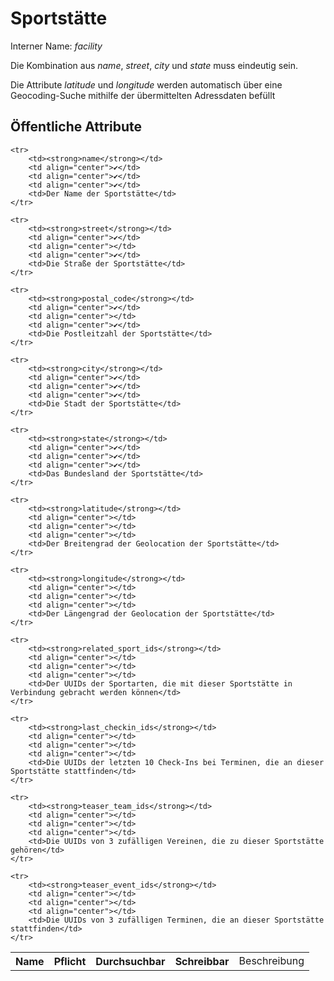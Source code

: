 # Sportstätte

Interner Name: *facility*

Die Kombination aus *name*, *street*, *city* und *state* muss eindeutig sein.

Die Attribute *latitude* und *longitude* werden automatisch über eine Geocoding-Suche mithilfe der übermittelten Adressdaten befüllt

## Öffentliche Attribute


<table>
	<tr>
		<th align="left">Name</th>
		<th>Pflicht</th>
		<th>Durchsuchbar</th>
		<th>Schreibbar</th>
		<td>Beschreibung</td>
	</tr>

	<tr>
		<td><strong>name</strong></td>
		<td align="center">✔</td>
		<td align="center">✔</td>
		<td align="center">✔</td>
		<td>Der Name der Sportstätte</td>
	</tr>

	<tr>
		<td><strong>street</strong></td>
		<td align="center">✔</td>
		<td align="center"></td>
		<td align="center">✔</td>
		<td>Die Straße der Sportstätte</td>
	</tr>

	<tr>
		<td><strong>postal_code</strong></td>
		<td align="center">✔</td>
		<td align="center"></td>
		<td align="center">✔</td>
		<td>Die Postleitzahl der Sportstätte</td>
	</tr>

	<tr>
		<td><strong>city</strong></td>
		<td align="center">✔</td>
		<td align="center">✔</td>
		<td align="center">✔</td>
		<td>Die Stadt der Sportstätte</td>
	</tr>

	<tr>
		<td><strong>state</strong></td>
		<td align="center">✔</td>
		<td align="center">✔</td>
		<td align="center">✔</td>
		<td>Das Bundesland der Sportstätte</td>
	</tr>

	<tr>
		<td><strong>latitude</strong></td>
		<td align="center"></td>
		<td align="center"></td>
		<td align="center"></td>
		<td>Der Breitengrad der Geolocation der Sportstätte</td>
	</tr>

	<tr>
		<td><strong>longitude</strong></td>
		<td align="center"></td>
		<td align="center"></td>
		<td align="center"></td>
		<td>Der Längengrad der Geolocation der Sportstätte</td>
	</tr>

	<tr>
		<td><strong>related_sport_ids</strong></td>
		<td align="center"></td>
		<td align="center"></td>
		<td align="center"></td>
		<td>Der UUIDs der Sportarten, die mit dieser Sportstätte in Verbindung gebracht werden können</td>
	</tr>

	<tr>
		<td><strong>last_checkin_ids</strong></td>
		<td align="center"></td>
		<td align="center"></td>
		<td align="center"></td>
		<td>Die UUIDs der letzten 10 Check-Ins bei Terminen, die an dieser Sportstätte stattfinden</td>
	</tr>

	<tr>
		<td><strong>teaser_team_ids</strong></td>
		<td align="center"></td>
		<td align="center"></td>
		<td align="center"></td>
		<td>Die UUIDs von 3 zufälligen Vereinen, die zu dieser Sportstätte gehören</td>
	</tr>

	<tr>
		<td><strong>teaser_event_ids</strong></td>
		<td align="center"></td>
		<td align="center"></td>
		<td align="center"></td>
		<td>Die UUIDs von 3 zufälligen Terminen, die an dieser Sportstätte stattfinden</td>
	</tr>

</table>

